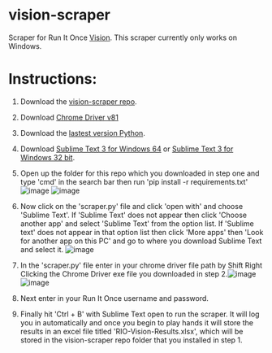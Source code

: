 # vision-scraper

Scraper for Run It Once [Vision](https://www.runitonce.com/vision/). This scraper currently only works on Windows.

# Instructions:
1. Download the [vision-scraper repo](https://github.com/parkershamblin/vision-scraper/archive/master.zip).

2. Download [Chrome Driver v81](https://chromedriver.storage.googleapis.com/81.0.4044.138/chromedriver_win32.zip)

3. Download the [lastest version Python](https://www.python.org/ftp/python/3.8.3/python-3.8.3-amd64.exe).

4. Download [Sublime Text 3 for Windows 64](https://download.sublimetext.com/Sublime%20Text%20Build%203211%20x64%20Setup.exe) or [Sublime Text 3 for Windows 32 bit](https://download.sublimetext.com/Sublime%20Text%20Build%203211%20Setup.exe).
5. Open up the folder for this repo which you downloaded in step one and type 'cmd' in the search bar then run 'pip install -r requirements.txt'
![image](https://user-images.githubusercontent.com/53675680/82123878-ccb51080-9769-11ea-9555-d8cb93981946.png)
![image](https://user-images.githubusercontent.com/53675680/82123925-0128cc80-976a-11ea-9be0-12f373b5bd79.png)

6. Now click on the 'scraper.py' file and click 'open with' and choose 'Sublime Text'. If 'Sublime Text' does not appear then click 'Choose another app' and select 'Sublime Text' from the option list. If 'Sublime text' does not appear in that option list then click 'More apps' then 'Look for another app on this PC' and go to where you download Sublime Text and select it. ![image](https://user-images.githubusercontent.com/53675680/82124358-9af17900-976c-11ea-9ad8-8b1720fb467a.png)

7. In the 'scraper.py' file enter in your chrome driver file path by Shift Right Clicking the Chrome Driver exe file you downloaded in step 2.![image](https://user-images.githubusercontent.com/53675680/82146586-5c65c800-9819-11ea-960f-538c8e40a285.png) ![image](https://user-images.githubusercontent.com/53675680/82147047-101b8780-981b-11ea-8e4e-d84794fe0e10.png)

8. Next enter in your Run It Once username and password.

9. Finally hit 'Ctrl + B' with Sublime Text open to run the scraper. It will log you in automatically and once you begin to play hands it will store the results in an excel file titled 'RIO-Vision-Results.xlsx', which will be stored in the vision-scraper repo folder that you installed in step 1.